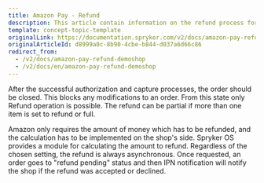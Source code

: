 ```yaml
---
title: Amazon Pay - Refund
description: This article contain information on the refund process for the Amazon Pay module in Spryker.
template: concept-topic-template
originalLink: https://documentation.spryker.com/v2/docs/amazon-pay-refund-demoshop
originalArticleId: d8999a0c-8b90-4cbe-b844-d037a6d66c86
redirect_from:
  - /v2/docs/amazon-pay-refund-demoshop
  - /v2/docs/en/amazon-pay-refund-demoshop
---
```


After the successful authorization and capture processes, the order should be closed. This blocks any modifications to an order. From this state only Refund operation is possible. The refund can be partial if more than one item is set to refund or full.

Amazon only requires the amount of money which has to be refunded, and the calculation has to be implemented on the shop's side. Spryker OS provides a module for calculating the amount to refund. Regardless of the chosen setting, the refund is always asynchronous. Once requested, an order goes to "refund pending" status and then IPN notification will notify the shop if the refund was accepted or declined.
